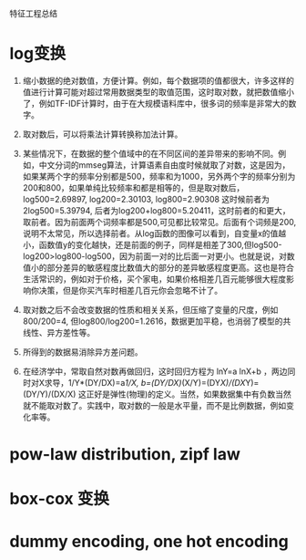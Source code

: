特征工程总结

# log变换

1. 缩小数据的绝对数值，方便计算。例如，每个数据项的值都很大，许多这样的值进行计算可能对超过常用数据类型的取值范围，这时取对数，就把数值缩小了，例如TF-IDF计算时，由于在大规模语料库中，很多词的频率是非常大的数字。

2. 取对数后，可以将乘法计算转换称加法计算。

3. 某些情况下，在数据的整个值域中的在不同区间的差异带来的影响不同。例如，中文分词的mmseg算法，计算语素自由度时候就取了对数，这是因为，如果某两个字的频率分别都是500，频率和为1000，另外两个字的频率分别为200和800，如果单纯比较频率和都是相等的，但是取对数后，log500=2.69897, log200=2.30103, log800=2.90308 这时候前者为2log500=5.39794, 后者为log200+log800=5.20411，这时前者的和更大，取前者。因为前面两个词频率都是500,可见都比较常见。后面有个词频是200,说明不太常见，所以选择前者。从log函数的图像可以看到，自变量x的值越小，函数值y的变化越快，还是前面的例子，同样是相差了300,但log500-log200>log800-log500，因为前面一对的比后面一对更小。也就是说，对数值小的部分差异的敏感程度比数值大的部分的差异敏感程度更高。这也是符合生活常识的，例如对于价格，买个家电，如果价格相差几百元能够很大程度影响你决策，但是你买汽车时相差几百元你会忽略不计了。

4. 取对数之后不会改变数据的性质和相关关系，但压缩了变量的尺度，例如800/200=4, 但log800/log200=1.2616，数据更加平稳，也消弱了模型的共线性、异方差性等。

5. 所得到的数据易消除异方差问题。

6. 在经济学中，常取自然对数再做回归，这时回归方程为 lnY=a lnX+b ，两边同时对X求导，1/Y*(DY/DX)=a*1/X, b=(DY/DX)*(X/Y)=(DY*X)/(DX*Y)=(DY/Y)/(DX/X) 这正好是弹性(物理)的定义。当然，如果数据集中有负数当然就不能取对数了。实践中，取对数的一般是水平量，而不是比例数据，例如变化率等。

# pow-law distribution, zipf law

# box-cox 变换

# dummy encoding, one hot encoding 
